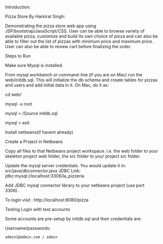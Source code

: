 

Introduction:

Pizza Store By Harkirat Singh:

Demonstrating the pizza store web app using JSP/bootstrap/JavaScript/CSS. User can be able to browse variety of available pizza, customize and 
build its own choice of pizza and can also be able to filter out
the list of pizzas with minimum price and maximum price. User can also be able to review cart before finalizing the order.

Steps to Run

Make sure Mysql is installed.

From mysql workbench or command-line (if you are on Mac) run the web/initdb.sql. This will initialize the db schema and create tables for pizzas and users and add initial data in it. On Mac, do it as:

cd web/ 

mysql -u root

mysql > /Source initdb.sql 

mysql > exit

Install netbeans(if havent already)


Create a Project in Netbeans

Copy all files to that Netbeans project workspace. i.e. the web folder to your skeleton project web folder, the src folder to your project src folder.

Update the mysql server credentials. You would update it in: src/java/dbconnector.java
JDBC Link: jdbc:mysql://localhost:3306/la_pizzeria

Add JDBC mysql connector library to your netbeans project (use port 3306).

To login visit : http://localhost:8080/pizza

Testing Login with test accounts

Some accounts are pre-setup by initdb.sql and their credentials are:

Username/passwords:  

	admin1@admin.com / admin


